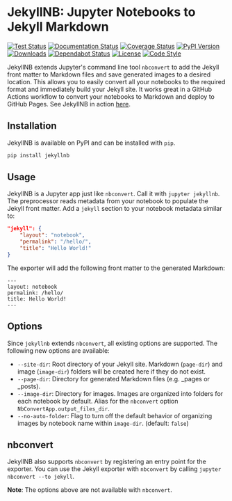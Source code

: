 # JekyllNB: Jupyter Notebooks to Jekyll Markdown

[![Test Status](https://github.com/klane/jekyllnb/workflows/Tests/badge.svg)](https://github.com/klane/jekyllnb/actions)
[![Documentation Status](https://img.shields.io/readthedocs/jekyllnb?label=Docs&logo=read%20the%20docs)](https://jekyllnb.readthedocs.io/en/latest)
[![Coverage Status](https://img.shields.io/codecov/c/github/klane/jekyllnb?label=Coverage&logo=codecov)](https://codecov.io/gh/klane/jekyllnb)
[![PyPI Version](https://img.shields.io/pypi/v/jekyllnb?color=blue&label=Version&logo=python&logoColor=white)](https://pypi.org/project/jekyllnb)
[![Downloads](https://static.pepy.tech/personalized-badge/jekyllnb?period=total&units=international_system&left_color=grey&right_color=blue&left_text=Downloads)](https://pepy.tech/project/jekyllnb)
[![Dependabot Status](https://api.dependabot.com/badges/status?host=github&repo=klane/jekyllnb)](https://dependabot.com)
[![License](https://img.shields.io/github/license/klane/jekyllnb?color=brightgreen&label=License)](LICENSE)
[![Code Style](https://img.shields.io/badge/Code%20Style-black-black)](https://github.com/psf/black)

JekyllNB extends Jupyter's command line tool `nbconvert` to add the Jekyll front matter to Markdown files and save generated images to a desired location.
This allows you to easily convert all your notebooks to the required format and immediately build your Jekyll site.
It works great in a GitHub Actions workflow to convert your notebooks to Markdown and deploy to GitHub Pages.
See JekyllNB in action [here](https://github.com/klane/databall/blob/master/.github/workflows/gh-pages.yml).

## Installation

JekyllNB is available on PyPI and can be installed with `pip`.

```bash
pip install jekyllnb
```

## Usage

JekyllNB is a Jupyter app just like `nbconvert`. Call it with `jupyter jekyllnb`.
The preprocessor reads metadata from your notebook to populate the Jekyll front matter.
Add a `jekyll` section to your notebook metadata similar to:

```json
"jekyll": {
    "layout": "notebook",
    "permalink": "/hello/",
    "title": "Hello World!"
}
```

The exporter will add the following front matter to the generated Markdown:

```text
---
layout: notebook
permalink: /hello/
title: Hello World!
---
```

## Options

Since `jekyllnb` extends `nbconvert`, all existing options are supported. The following new options are available:

- `--site-dir`: Root directory of your Jekyll site. Markdown (`page-dir`) and image (`image-dir`) folders will be created here if they do not exist.
- `--page-dir`: Directory for generated Markdown files (e.g. _pages or _posts).
- `--image-dir`: Directory for images. Images are organized into folders for each notebook by default.
Alias for the `nbconvert` option `NbConvertApp.output_files_dir`.
- `--no-auto-folder`: Flag to turn off the default behavior of organizing images by notebook name within `image-dir`. (default: `false`)

## nbconvert

JekyllNB also supports `nbconvert` by registering an entry point for the exporter.
You can use the Jekyll exporter with `nbconvert` by calling `jupyter nbconvert --to jekyll`.

**Note**: The options above are not available with `nbconvert`.
